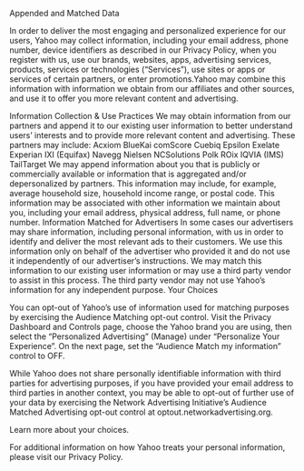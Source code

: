 Appended and Matched Data

In order to deliver the most engaging and personalized experience for our users, Yahoo may collect information, including your email address, phone number, device identifiers as described in our Privacy Policy, when you register with us, use our brands, websites, apps, advertising services, products, services or technologies (“Services”), use sites or apps or services of certain partners, or enter promotions.Yahoo may combine this information with information we obtain from our affiliates and other sources, and use it to offer you more relevant content and advertising.

Information Collection & Use Practices
We may obtain information from our partners and append it to our existing user information to better understand users’ interests and to provide more relevant content and advertising. These partners may include:
Acxiom
BlueKai
comScore
Cuebiq
Epsilon
Exelate
Experian
IXI (Equifax)
Navegg
Nielsen
NCSolutions
Polk
ROix
IQVIA (IMS)
TailTarget
We may append information about you that is publicly or commercially available or information that is aggregated and/or depersonalized by partners. This information may include, for example, average household size, household income range, or postal code. This information may be associated with other information we maintain about you, including your email address, physical address, full name, or phone number.
Information Matched for Advertisers
In some cases our advertisers may share information, including personal information, with us in order to identify and deliver the most relevant ads to their customers. We use this information only on behalf of the advertiser who provided it and do not use it independently of our advertiser’s instructions. We may match this information to our existing user information or may use a third party vendor to assist in this process. The third party vendor may not use Yahoo’s information for any independent purpose.
Your Choices

You can opt-out of Yahoo’s use of information used for matching purposes by exercising the Audience Matching opt-out control. Visit the Privacy Dashboard and Controls page, choose the Yahoo brand you are using, then select the “Personalized Advertising” (Manage) under “Personalize Your Experience”. On the next page, set the “Audience Match my information” control to OFF.

While Yahoo does not share personally identifiable information with third parties for advertising purposes, if you have provided your email address to third parties in another context, you may be able to opt-out of further use of your data by exercising the Network Advertising Initiative’s Audience Matched Advertising opt-out control at optout.networkadvertising.org.

Learn more about your choices.

For additional information on how Yahoo treats your personal information, please visit our Privacy Policy.